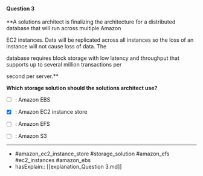 #### Question  3

**A solutions architect is finalizing the architecture for a distributed database that will run across multiple Amazon

EC2 instances. Data will be replicated across all instances so the loss of an instance will not cause loss of data. The

database requires block storage with low latency and throughput that supports up to several million transactions per

second per server.**

**Which storage solution should the solutions architect use?**

- [ ] :  Amazon EBS

- [x] :  Amazon EC2 instance store

- [ ] :  Amazon EFS

- [ ] :  Amazon S3

----

- #amazon_ec2_instance_store #storage_solution #amazon_efs #ec2_instances #amazon_ebs
- hasExplain:: [[explanation_Question  3.md]]

